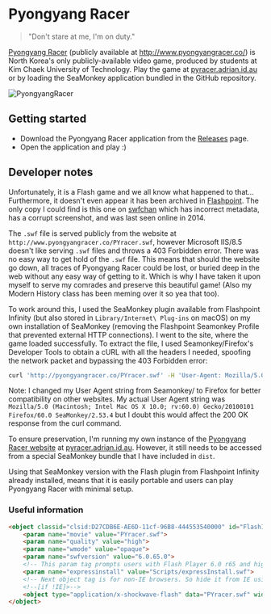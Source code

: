 # Pyongyang Racer
> "Don't stare at me, I'm on duty."

[Pyongyang Racer](https://en.wikipedia.org/wiki/Pyongyang_Racer) (publicly available at http://www.pyongyangracer.co/) is North Korea's only publicly-available video game, produced by students at Kim Chaek University of Technology. Play the game at [pyracer.adrian.id.au](https://py.adrian.id.au) or by loading the SeaMonkey application bundled in the GitHub repository.

![PyongyangRacer](https://user-images.githubusercontent.com/36395320/117536406-2c24c400-b03e-11eb-8c3b-842d21eba56f.jpg)

## Getting started

- Download the Pyongyang Racer application from the [Releases](https://github.com/aidswidjaja/PyongyangRacer/releases) page.
- Open the application and play :)

## Developer notes

Unfortunately, it is a Flash game and we all know what happened to that... Furthermore, it doesn't even appear it has been archived in [Flashpoint](https://bluemaxima.org/flashpoint/). The only copy I could find is this one on [swfchan](http://swfchan.com/29/143906/?Pyongyang+Racer+-+Koryo+Tours.swf) which has incorrect metadata, has a corrupt screenshot, and was last seen online in 2014.

The `.swf` file is served publicly from the website at `http://www.pyongyangracer.co/PYracer.swf`, however Microsoft IIS/8.5 doesn't like serving `.swf` files and throws a 403 Forbidden error. There was no easy way to get hold of the `.swf` file. This means that should the website go down, all traces of Pyongyang Racer could be lost, or buried deep in the web without any easy way of getting to it. Which is why I have taken it upon myself to serve my comrades and preserve this beautiful game! (Also my Modern History class has been meming over it so yea that too).

To work around this, I used the SeaMonkey plugin available from Flashpoint Infinity (but also stored in `Library/Internet\ Plug-ins` on macOS) on my own installation of SeaMonkey (removing the Flashpoint Seamonkey Profile that prevented external HTTP connections). I went to the site, where the game loaded successfully. To extract the file, I used Seamonkey/Firefox's Developer Tools to obtain a cURL with all the headers I needed, spoofing the network packet and bypassing the 403 Forbidden error:

```bash
curl 'http://pyongyangracer.co/PYracer.swf' -H 'User-Agent: Mozilla/5.0 (Macintosh; Intel Mac OS X 11.3; rv:88.0) Gecko/20100101 Firefox/88.0' -H 'Accept: text/html,application/xhtml+xml,application/xml;q=0.9,*/*;q=0.8' -H 'Accept-Language: en-US,en;q=0.5' --compressed -H 'Referer: http://pyongyangracer.co/index.html' -H 'Cookie: __utma=212429845.1318411643.1620428083.1620445834.1620453914.3; __utmz=212429845.1620428083.1.1.utmcsr=(direct)|utmccn=(direct)|utmcmd=(none); __utmb=212429845.3.10.1620453914; __utmc=212429845; __utmt=1' -H 'DNT: 1' -H 'Connection: keep-alive' --output PYracer.swf
```

Note: I changed my User Agent string from Seamonkey/ to Firefox for better compatibility on other websites. My actual User Agent string was `Mozilla/5.0 (Macintosh; Intel Mac OS X 10.0; rv:60.0) Gecko/20100101 Firefox/60.0 SeaMonkey/2.53.4` but I doubt this would affect the 200 OK response from the curl command.

To ensure preservation, I'm running my own instance of the [Pyongyang Racer website](https://pyongyangracer.co) at [pyracer.adrian.id.au](https://pyracer.adrian.id.au). However, it still needs to be accessed from a special SeaMonkey bundle that I have included in `dist`.

Using that SeaMonkey version with the Flash plugin from Flashpoint Infinity already installed, means that it is easily portable and users can play Pyongyang Racer with minimal setup.

### Useful information

```html
<object classid="clsid:D27CDB6E-AE6D-11cf-96B8-444553540000" id="FlashID" title="Pyongyang Racer" style="visibility: visible;" width="760" height="500">
    <param name="movie" value="PYracer.swf">
    <param name="quality" value="high">
    <param name="wmode" value="opaque">
    <param name="swfversion" value="6.0.65.0">
    <!-- This param tag prompts users with Flash Player 6.0 r65 and higher to download the latest version of Flash Player. Delete it if you don’t want users to see the prompt. -->
    <param name="expressinstall" value="Scripts/expressInstall.swf">
    <!-- Next object tag is for non-IE browsers. So hide it from IE using IECC. -->
    <!--[if !IE]>-->
    <object type="application/x-shockwave-flash" data="PYracer.swf" width="760" height="500">
</object>
```
